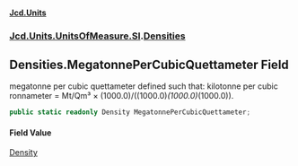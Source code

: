 #### [Jcd.Units](index 'index')
### [Jcd.Units.UnitsOfMeasure.SI](Jcd.Units.UnitsOfMeasure.SI 'Jcd.Units.UnitsOfMeasure.SI').[Densities](Densities 'Jcd.Units.UnitsOfMeasure.SI.Densities')

## Densities.MegatonnePerCubicQuettameter Field

megatonne per cubic quettameter defined such that: kilotonne per cubic ronnameter = Mt/Qm³ ×
(1000.0)/((1000.0)*(1000.0)*(1000.0)).

```csharp
public static readonly Density MegatonnePerCubicQuettameter;
```

#### Field Value
[Density](Density 'Jcd.Units.UnitTypes.Density')